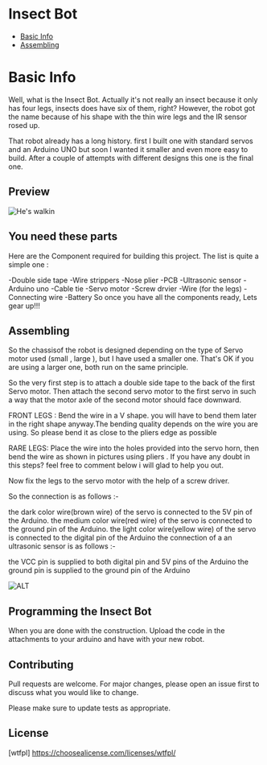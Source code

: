 # Insect Bot
 * [Basic Info](#basic-info)
* [Assembling](#assembling)


# Basic Info
Well, what is the Insect Bot. Actually it's not really an insect because it only has four legs, insects does have six of them, right? However, the robot got the name because of his shape with the thin wire legs and the IR sensor rosed up.


That robot already has a long history. first I built one with standard servos and an Arduino UNO but soon I wanted it smaller and even more easy to build. After a couple of attempts with different designs this one is the final one.

## Preview
![He's walkin](ezgif.com-video-to-gif.gif)



## You need these parts
Here are the Component required for building this project. The list is quite a simple one :

-Double side tape
-Wire strippers
-Nose plier
-PCB
-Ultrasonic sensor
-Arduino uno
-Cable tie
-Servo motor
-Screw drvier
-Wire (for the legs)
-Connecting wire
-Battery
So once you have all the components ready, Lets gear up!!!

## Assembling
So the chassisof the robot is designed depending on the type of Servo motor used (small , large ), but I have used a smaller one. That's OK if you are using a larger one, both run on the same principle.

So the very first step is to attach a double side tape to the back of the first Servo motor. Then attach the second servo motor to the first servo in such a way that the motor axle of the second motor should face downward.

FRONT LEGS : Bend the wire in a V shape. you will have to bend them later in the right shape anyway.The bending quality depends on the wire you are using. So please bend it as close to the pliers edge as possible

RARE LEGS:  Place the wire into the holes provided into the servo horn, then bend the wire as shown in pictures using pliers . If you have any doubt in this steps? feel free to comment below i will glad to help you out.

Now fix the legs to the servo motor with the help of a screw driver.


So the connection is as follows :-

the dark color wire(brown wire) of the servo is connected to the 5V pin of the Arduino.
the medium color wire(red wire) of the servo is connected to the ground pin of the Arduino.
the light color wire(yellow wire) of the servo is connected to the digital pin of the Arduino
the connection of a an ultrasonic sensor is as follows :-

the VCC pin is supplied to both digital pin and 5V pins of the Arduino
the ground pin is supplied to the ground pin of the Arduino

![ALT](https://cdn.instructables.com/FNJ/CC30/ICE1TMC6/FNJCC30ICE1TMC6.LARGE.jpg?auto=webp&fit=bounds)

## Programming the Insect Bot

When you are done with the construction. Upload the code in the attachments to your arduino and have with your new robot.



## Contributing
Pull requests are welcome. For major changes, please open an issue first to discuss what you would like to change.

Please make sure to update tests as appropriate.

## License
[wtfpl] https://choosealicense.com/licenses/wtfpl/
